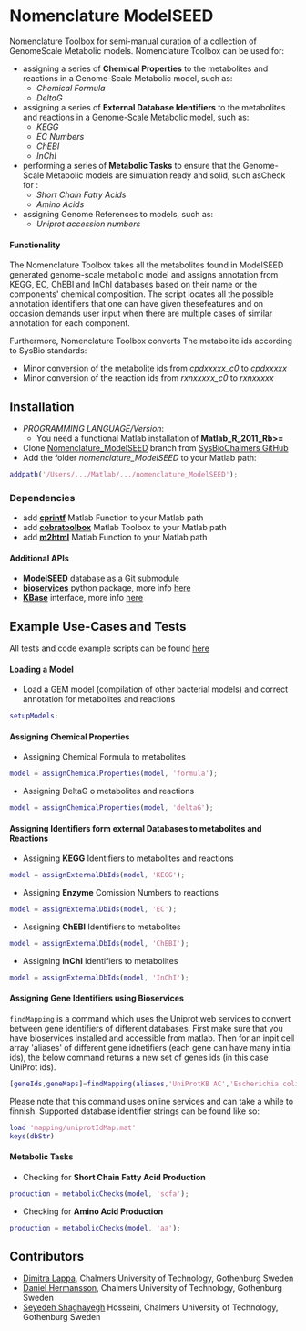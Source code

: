 # Nomenclature ModelSEED
Nomenclature Toolbox for semi-manual curation of a collection of GenomeScale Metabolic models. Nomenclature Toolbox can be used for:
* assigning a series of **Chemical Properties** to the metabolites and reactions in a Genome-Scale Metabolic model, such as:
  *  _Chemical Formula_
  * _DeltaG_
* assigning a series of **External Database Identifiers** to the metabolites and reactions in a Genome-Scale Metabolic model, such as:
  *  _KEGG_
  * _EC Numbers_
  * _ChEBI_
  * _InChI_
* performing a series of **Metabolic Tasks** to ensure that the Genome- Scale Metabolic models are simulation ready and solid, such asCheck for :
  * _Short Chain Fatty Acids_
  * _Amino Acids_
* assigning Genome References to models, such as:
  * _Uniprot accession numbers_

#### Functionality 
The Nomenclature Toolbox takes all the metabolites found in ModelSEED generated genome-scale metabolic model and assigns annotation from KEGG, EC, ChEBI and InChI databases based on their name or the components' chemical composition.
The script locates all the possible annotation identifiers that one can have given thesefeatures and on occasion demands user input when there are multiple cases of similar annotation for each component.

Furthermore, Nomenclature Toolbox converts The metabolite ids according to SysBio standards:
  * Minor conversion of the metabolite ids from _cpdxxxxx_c0_ to _cpdxxxxx_
  * Minor conversion of the reaction ids from _rxnxxxxx_c0_ to _rxnxxxxx_


## Installation
* *_PROGRAMMING LANGUAGE/Version_*:
  *  You need a functional Matlab installation of **Matlab_R_2011_Rb>=**
* Clone [Nomenclature_ModelSEED](git@github.com:SysBioChalmers/nomenclature-script) branch from [SysBioChalmers GitHub](https://github.com/SysBioChalmers)
* Add the folder *_nomenclature_ModelSEED_* to your Matlab path:
```matlab
addpath('/Users/.../Matlab/.../nomenclature_ModelSEED');
```

### Dependencies
- add **[cprintf](https://se.mathworks.com/matlabcentral/fileexchange/24093-cprintf-display-formatted-colored-text-in-the-command-window)** Matlab Function to your Matlab path
- add **[cobratoolbox](https://github.com/opencobra/cobratoolbox)** Matlab Toolbox to your Matlab path
- add **[m2html](http://www.artefact.tk/software/matlab/m2html/)** Matlab Function to your Matlab path


#### Additional APIs
- **[ModelSEED](https://github.com/ModelSEED/ModelSEEDDatabase/tree/f92036b50c503e9ab950bfc6ac75f18a39213e3d)** database as a Git submodule
- **[bioservices](https://pythonhosted.org/bioservices/)** python package, more info [here](http://wiki.sysbio.chalmers.se/mediawiki/index.php/SysBio_Computational_lab_code_sharing_and_modelling_discussion_area)
- **[KBase](https://github.com/zertan/kbInterface)** interface, more info [here](http://wiki.sysbio.chalmers.se/mediawiki/index.php/SysBio_Computational_lab_code_sharing_and_modelling_discussion_area)

## Example Use-Cases and Tests
All tests and code example scripts can be found [here](git@github.com:SysBioChalmers/nomenclature-script/tree/nomenclature_ModelSEED/test) 
#### Loading a Model
- Load  a GEM model (compilation of other bacterial models) and correct annotation for metabolites and reactions
```matlab
setupModels;
```
#### Assigning Chemical Properties
- Assigning Chemical Formula to metabolites
```matlab
model = assignChemicalProperties(model, 'formula');
```
- Assigning DeltaG o metabolites and reactions
```matlab
model = assignChemicalProperties(model, 'deltaG');
```

#### Assigning Identifiers form external Databases to metabolites and Reactions
- Assigning **KEGG** Identifiers to metabolites and reactions
```matlab
model = assignExternalDbIds(model, 'KEGG');
```
- Assigning **Enzyme** Comission Numbers to reactions
```matlab
model = assignExternalDbIds(model, 'EC');
```
- Assigning **ChEBI** Identifiers to metabolites 
```matlab
model = assignExternalDbIds(model, 'ChEBI');
```
- Assigning **InChI** Identifiers to metabolites
```matlab
model = assignExternalDbIds(model, 'InChI');
```

#### Assigning Gene Identifiers using Bioservices
`findMapping` is a command which uses the Uniprot web services to convert between gene identifiers of different databases. First make sure that you have bioservices installed and accessible from matlab. Then for an inpit cell array 'aliases' of different gene idnetifiers (each gene can have many initial ids), the below command returns a new set of genes ids (in this case UniProt ids).

```matlab
[geneIds,geneMaps]=findMapping(aliases,'UniProtKB AC','Escherichia coli')
```
Please note that this command uses online services and can take a while to finnish. Supported database identifier strings can be found like so:

```matlab
load 'mapping/uniprotIdMap.mat'
keys(dbStr)
```

#### Metabolic Tasks
- Checking for **Short Chain Fatty Acid Production**
```matlab
production = metabolicChecks(model, 'scfa');
```
- Checking for **Amino Acid Production**
```matlab
production = metabolicChecks(model, 'aa');
```

## Contributors
- [Dimitra Lappa](http://www.chalmers.se/en/staff/Pages/lappa.aspx), Chalmers University of Technology, Gothenburg Sweden
- [Daniel Hermansson](http://www.chalmers.se/en/staff/Pages/hedani.aspx), Chalmers University of Technology, Gothenburg Sweden
- [Seyedeh Shaghayegh](http://www.chalmers.se/en/staff/Pages/shaghayegh-hosseini.aspx) Hosseini, Chalmers University of Technology, Gothenburg Sweden

